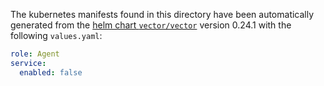 The kubernetes manifests found in this directory have been automatically generated
from the [helm chart `vector/vector`](https://github.com/vectordotdev/helm-charts/tree/master/charts/vector)
version 0.24.1 with the following `values.yaml`:

```yaml
role: Agent
service:
  enabled: false
```
